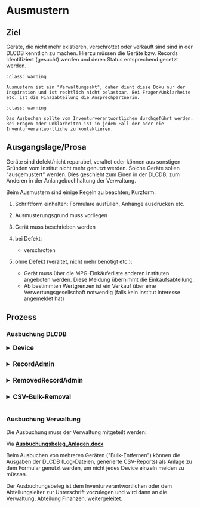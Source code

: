 # Ausmustern

<style>
/* Experimenting with styles from 
   https://myst-parser.readthedocs.io/en/latest/
*/


details {
    margin-bottom: 0.5em;
}

summary {
    margin-bottom: 1em;
    font-size: larger;
    font-weight: bold; 
}

</style>


## Ziel

Geräte, die nicht mehr existieren, verschrottet oder verkauft sind sind in der DLCDB kenntlich zu machen. Hierzu müssen die Geräte bzw. Records identifiziert (gesucht) werden und deren Status entsprechend gesetzt werden.


```{admonition} Verwaltungsakt
:class: warning

Ausmustern ist ein "Verwaltungsakt", daher dient diese Doku nur der Inspiration und ist rechtlich nicht belastbar. Bei Fragen/Unklarheite etc. ist die Finazabteilung die Ansprechpartnerin.
```

```{admonition} Inventurverantwortlich
:class: warning

Das Ausbuchen sollte vom Inventurverantwortlichen durchgeführt werden. Bei Fragen oder Unklarheiten ist in jedem Fall der oder die Inventurverantwortliche zu kontaktieren.
```

## Ausgangslage/Prosa


Geräte sind defekt/nicht reparabel, veraltet oder können aus sonstigen Gründen vom Institut nicht mehr genutzt werden. Solche Geräte sollen "ausgemustert" werden. Dies geschieht zum Einen in der DLCDB, zum Anderen in der Anlangebuchhaltung der Verwaltung. 

Beim Ausmustern sind einige Regeln zu beachten; Kurzform: 

1. Schriftform einhalten: Formulare ausfüllen, Anhänge ausdrucken etc.
1. Ausmusterungsgrund muss vorliegen
1. Gerät muss beschrieben werden
1. bei Defekt:

   - verschrotten

1. ohne Defekt (veraltet, nicht mehr benötigt etc.):

   - Gerät muss über die MPG-Einkäuferliste anderen Instituten angeboten werden. Diese Meldung übernimmt die Einkaufsabteilung.
   - Ab bestimmten Wertgrenzen ist ein Verkauf über eine Verwertungsgesellschaft notwendig (falls kein Institut Interesse angemeldet hat)



## Prozess

### Ausbuchung DLCDB

<details>
<summary>Device</summary>

URL: https://fqdn/admin/core/device/

1. Device-Seite aufrufen
1. Dropdown Eintrag "Entfernt" auswählen
1. Verbleib nach Ausmusterung via Dropdown angeben
1. Notiz (*removed_info*) angeben: z.B. "veraltet", "Speichermedium sicher gelöscht" etc.

</details>


<details>
<summary>RecordAdmin</summary>

URL: https://fqdn/admin/core/record/

```{admonition} Bulk-Removal
:class: note

   Über diesen Admin ist ein "Massen-Entfernen" (mehrere Geräte auf einmal) möglich. Alternativ steht noch die `CSV-Bulk-Removal`_ Methode zur Verfügung.
```

1. Gewünschte Records suchen. Die Filter ``is_active`` und ``Raum`` können hierbei helfen.
1. Gewünschte Records markieren (Checkbox in erster Spalte).
1. Admin-Action in Dropdown-Menü auswählen und ausführen.

</details>


<details>
<summary>RemovedRecordAdmin</summary>

URL: https://fqdn/admin/core/removedrecord/

</details>

<details>
<summary>CSV-Bulk-Removal</summary>


* Es sollen viele Devices auf einmal entfernt/ausgemustert werden.
* Diese Devices werden in einer CSV-Datei mit eventuell weiteren Attributen erfasst.

  * *Hinweis:* Eine existierende CSV-Removal-Datai nutzen und mit neuen Daten füllen.
* Die CSV-Datei wird von der DLCDB eingelesen und die entsprechende Aktion (Record auf "REMOVED" setzen) wird für alle Devices ausgeführt.
* Die DLCDB git eine Zusammenfassung der Vorgänge aus.

</details>


### Ausbuchung Verwaltung

Die Ausbuchung muss der Verwaltung mitgeteilt werden: 

Via [**Ausbuchungsbeleg_Anlagen.docx**](../_static/Ausbuchungsbeleg_Anlagen.docx)

Beim Ausbuchen von mehreren Geräten ("Bulk-Entfernen") können die Ausgaben der DLCDB (Log-Dateien, generierte CSV-Reports) als Anlage zu dem Formular genutzt werden, um nicht jedes Device einzeln melden zu müssen.

Der Ausbuchungsbeleg ist dem Inventurverantwortlichen oder dem Abteilungsleiter zur Unterschrift vorzulegen und wird dann an die Verwaltung, Abteilung Finanzen, weitergeleitet.
